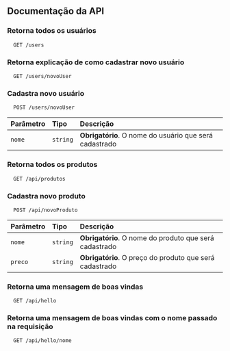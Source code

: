 
## Documentação da API

### Retorna todos os usuários

```http
  GET /users
```
### Retorna explicação de como cadastrar novo usuário

```http
  GET /users/novoUser
```
### Cadastra novo usuário

```http
  POST /users/novoUser
```

| Parâmetro   | Tipo       | Descrição                           |
| :---------- | :--------- | :---------------------------------- |
| `nome` | `string` | **Obrigatório**. O nome do usuário que será cadastrado |

### Retorna todos os produtos

```http
  GET /api/produtos
```
### Cadastra novo produto

```http
  POST /api/novoProduto
```

| Parâmetro   | Tipo       | Descrição                           |
| :---------- | :--------- | :---------------------------------- |
| `nome` | `string` | **Obrigatório**. O nome do produto que será cadastrado |
| `preco` | `string` | **Obrigatório**. O preço do produto que será cadastrado |

### Retorna uma mensagem de boas vindas

```http
  GET /api/hello
```

### Retorna uma mensagem de boas vindas com o nome passado na requisição

```http
  GET /api/hello/nome
```

